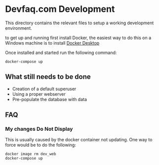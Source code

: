 # Devfaq.com Development

This directory contains the relevant files to setup a working development environment.

to get up and running first install Docker, the easiest way to do this on a Windows machine is to install
[Docker Desktop](https://www.docker.com/products/docker-desktop/)

Once installed and started run the following command:

```shell
docker-compose up
```

## What still needs to be done

* Creation of a default superuser
* Using a proper webserver
* Pre-populate the database with data

## FAQ

### My changes Do Not Display

This is usually caused by the docker container not updating. One way to force would be to do the following:

```shell
docker image rm dev_web
docker-compose up
```
